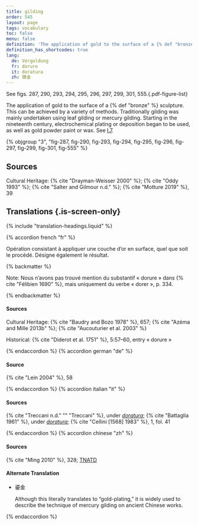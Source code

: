 ```yaml
---
title: gilding
order: 545
layout: page
tags: vocabulary
toc: false
menu: false
definition: 'The application of gold to the surface of a {% def "bronze" %} sculpture. This can be achieved by a variety of methods. Traditionally gilding was mainly undertaken using leaf gilding or mercury gilding. Starting in the nineteenth century, electrochemical plating or deposition began to be used, as well as gold powder paint or wax. See [I.7](/vol-1/7/).'
definition_has_shortcodes: true
lang:
  de: Vergoldung
  fr: dorure
  it: doratura
  zh: 镀金
---
```


See figs. 287, 290, 293, 294, 295, 296, 297, 299, 301, 555.{.pdf-figure-list}

The application of gold to the surface of a {% def "bronze" %} sculpture. This can be achieved by a variety of methods. Traditionally gilding was mainly undertaken using leaf gilding or mercury gilding. Starting in the nineteenth century, electrochemical plating or deposition began to be used, as well as gold powder paint or wax. See [I.7](/vol-1/7/).

{% objgroup "3", "fig-287, fig-290, fig-293, fig-294, fig-295, fig-296, fig-297, fig-299, fig-301, fig-555" %}

## Sources

Cultural Heritage: {% cite "Drayman-Weisser 2000" %}; {% cite "Oddy 1993" %}; {% cite "Salter and Gilmour n.d." %}; {% cite "Motture 2019" %}, 39

## Translations {.is-screen-only}

<div class="accordion">
{% include "translation-headings.liquid" %}

{% accordion french "fr" %}

Opération consistant à appliquer une couche d’or en surface, quel que soit le procédé. Désigne également le résultat.

{% backmatter %}

Note: Nous n’avons pas trouvé mention du substantif « dorure » dans {% cite "Félibien 1690" %}, mais uniquement du verbe « dorer », p. 334.

{% endbackmatter %}

#### Sources

Cultural Heritage: {% cite "Baudry and Bozo 1978" %}, 657; {% cite "Azéma and Mille 2013b" %}; {% cite "Aucouturier et al. 2003" %}

Historical: {% cite "Diderot et al. 1751" %}, 5:57–60, entry « dorure »

{% endaccordion %}
{% accordion german "de" %}

#### Source

{% cite "Lein 2004" %}, 58

{% endaccordion %}
{% accordion italian "it" %}

#### Sources

{% cite "Treccani n.d." "" "Treccani" %}, under [*doratura*](http://www.treccani.it/vocabolario/doratura/); {% cite "Battaglia 1961" %}, under [*doratura*](http://www.gdli.it/pdf_viewer/Scripts/pdf.js/web/viewer.asp?file=/PDF/GDLI04/GDLI_04_ocr_970.pdf&parola=doratura); {% cite "Cellini [1568] 1983" %}, 1, fol. 41

{% endaccordion %}
{% accordion chinese "zh" %}

#### Sources

{% cite "Ming 2010" %}, 328; [TNATD](https://terms.naer.edu.tw/detail/633619/?index=1)

#### Alternate Translation

- <span lang="zh">鎏金</span>

    Although this literally translates to “gold-plating,” it is widely used to describe the technique of mercury gilding on ancient Chinese works.

{% endaccordion %}

</div>
